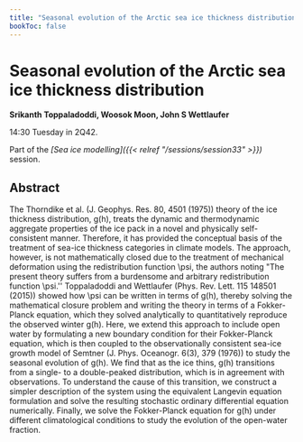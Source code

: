 ```yaml
---
title: "Seasonal evolution of the Arctic sea ice thickness distribution"
bookToc: false
---
```


# Seasonal evolution of the Arctic sea ice thickness distribution

**Srikanth Toppaladoddi, Woosok Moon, John S Wettlaufer**

14:30 Tuesday in 2Q42.

Part of the *[Sea ice modelling]({{< relref "/sessions/session33" >}})* session.

## Abstract

The Thorndike et al. (J. Geophys. Res. 80, 4501 (1975)) theory of the ice thickness distribution, g(h), treats the dynamic and thermodynamic aggregate properties of the ice pack in a novel and physically self-consistent manner. Therefore, it has provided the conceptual basis of the treatment of sea-ice thickness categories in climate models. The approach, however, is not mathematically closed due to the treatment of mechanical deformation using the redistribution function \psi, the authors noting "The present theory suffers from a burdensome and arbitrary redistribution function \psi.''  Toppaladoddi and Wettlaufer (Phys. Rev. Lett. 115 148501 (2015)) showed how \psi can be written in terms of g(h), thereby solving the mathematical closure problem and writing the theory in terms of a Fokker-Planck equation, which they solved analytically to quantitatively reproduce the observed winter g(h). Here, we extend this approach to include open water by formulating a new boundary condition for their Fokker-Planck equation, which is then coupled to the observationally consistent sea-ice growth model of Semtner (J. Phys. Oceanogr. 6(3), 379 (1976)) to study the seasonal evolution of g(h). We find that as the ice thins, g(h) transitions from a single- to a double-peaked distribution, which is in agreement with observations. To understand the cause of this transition, we construct a simpler description of the system using the equivalent Langevin equation formulation and solve the resulting stochastic ordinary differential equation numerically. Finally, we solve the Fokker-Planck equation for g(h) under different climatological conditions to study the evolution of the open-water fraction.



